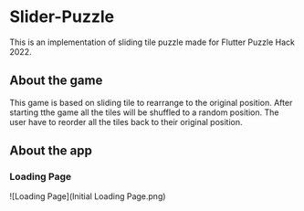 # Slider-Puzzle

This is an implementation of sliding tile puzzle made for Flutter Puzzle Hack 2022.

## About the game
This game is based on sliding tile to rearrange to the original position. After starting tthe game all the tiles will be shuffled to a random position. The user have to reorder all the tiles back to their original position.


## About the app

### Loading Page
![Loading Page](Initial Loading Page.png)


